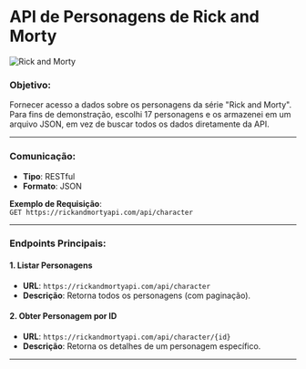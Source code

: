 # API de Personagens de Rick and Morty

![Rick and Morty](https://i.imgur.com/OgIFtCO.jpg)

### Objetivo:
Fornecer acesso a dados sobre os personagens da série "Rick and Morty". Para fins de demonstração, escolhi 17 personagens e os armazenei em um arquivo JSON, em vez de buscar todos os dados diretamente da API.

---

### Comunicação:

- **Tipo**: RESTful
- **Formato**: JSON

**Exemplo de Requisição**:  
`GET https://rickandmortyapi.com/api/character`

---

### Endpoints Principais:

#### 1. Listar Personagens
- **URL**: `https://rickandmortyapi.com/api/character`
- **Descrição**: Retorna todos os personagens (com paginação).

#### 2. Obter Personagem por ID
- **URL**: `https://rickandmortyapi.com/api/character/{id}`
- **Descrição**: Retorna os detalhes de um personagem específico.

---
